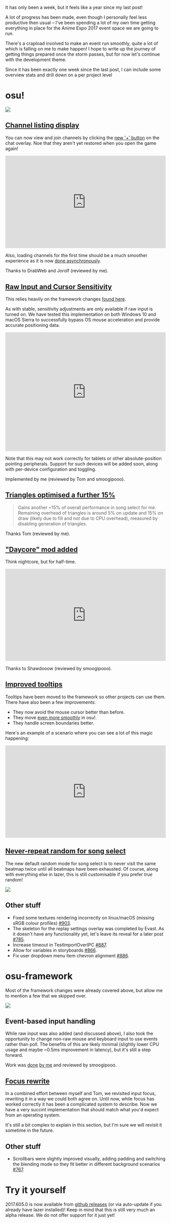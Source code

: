 It has only been a week, but it feels like a year since my last post!

A lot of progress has been made, even though I personally feel less productive then usual – I've been spending a lot of my own time getting everything in place for the Anime Expo 2017 event space we are going to run.

There's a crapload involved to make an event run smoothly, quite a lot of which is falling on me to make happen! I hope to write up the journey of getting things prepared once the storm passes, but for now let's continue with the development theme.

Since it has been exactly one week since the last post, I can include some overview stats and drill down on a per project level

# osu!

![](https://puu.sh/wbBDy/9a72922797.png)

## [Channel listing display](https://github.com/ppy/osu/pull/861)

You can now view and join channels by clicking the [new '+' button](https://github.com/ppy/osu/pull/786) on the chat overlay. Noe that they aren't yet restored when you open the game again!

<div style="width: 100%; height: 0px; position: relative; padding-bottom: 57.631%;"><iframe src="https://streamable.com/s/ldwyu/nyftoq" frameborder="0" width="100%" height="100%" allowfullscreen style="width: 100%; height: 100%; position: absolute;"></iframe></div>

Also, loading channels for the first time should be a much smoother experience as it is now [done asynchronously](https://github.com/ppy/osu/pull/890).

Thanks to DrabWeb and Jorolf (reviewed by me).

## [Raw Input and Cursor Sensitivity](https://github.com/ppy/osu/pull/893)

This relies heavily on the framework changes [found here](https://github.com/ppy/osu-framework/pull/778).

As with stable, sensitivity adjustments are only available if raw input is turned on. We have tested this implementation on both Windows 10 and macOS Sierra to successfully bypass OS mouse acceleration and provide accurate positioning data.

<div style="width: 100%; height: 0px; position: relative; padding-bottom: 73.950%;"><iframe src="https://streamable.com/s/ldia4/cqphkw" frameborder="0" width="100%" height="100%" allowfullscreen style="width: 100%; height: 100%; position: absolute;"></iframe></div>

Note that this may not work correctly for tablets or other absolute-position pointing peripherals. Support for such devices will be added soon, along with per-device configuration and toggling.

Implemented by me (reviewed by Tom and smoogipooo).

## [Triangles optimised a further 15%](https://github.com/ppy/osu/pull/879)

> Gains another ~15% of overall performance in song select for me. Remaining overhead of triangles is around 5% on update and 15% on draw (likely due to fill and not due to CPU overhead), measured by disabling generation of triangles.

Thanks Tom (reviewed by me).

## ["Daycore" mod added](https://github.com/ppy/osu/pull/883)

Think nightcore, but for half-time.

<div style="width: 100%; height: 0px; position: relative; padding-bottom: 57.428%;"><iframe src="https://streamable.com/s/kb9t5/ifnjkx" frameborder="0" width="100%" height="100%" allowfullscreen style="width: 100%; height: 100%; position: absolute;"></iframe></div>

Thanks to Shawdooow (reviewed by smoogipooo).

## [Improved tooltips](https://github.com/ppy/osu-framework/pull/782)

Tooltips have been moved to the framework so other projects can use them. There have also been a few improvements:

- They now avoid the mouse cursor better than before.
- They move [even more smoothly](https://github.com/ppy/osu/pull/904) in osu!.
- They handle screen boundaries better.

Here's an example of a scenario where you can see a lot of this magic happening:

<div style="width: 100%; height: 0px; position: relative; padding-bottom: 57.631%;"><iframe src="https://streamable.com/s/js63n/tkvcav" frameborder="0" width="100%" height="100%" allowfullscreen style="width: 100%; height: 100%; position: absolute;"></iframe></div>

## [Never-repeat random for song select](https://github.com/ppy/osu/pull/888)

The new default random mode for song select is to never visit the same beatmap twice until all beatmaps have been exhausted. Of course, along with everything else in lazer, this is still customisable if you prefer *true* random!

![](https://puu.sh/wbBNk/cf707b758d.png)

## Other stuff

- Fixed some textures rendering incorrectly on linux/macOS (missing sRGB colour profiles) [#903](https://github.com/ppy/osu/pull/903).
- The skeleton for the replay settings overlay was completed by Evast. As it doesn't have any functionality yet, let's leave its reveal for a later post [#785](https://github.com/ppy/osu/pull/785).
- Increase timeout in TestImportOverIPC [#887](https://github.com/ppy/osu/pull/887).
- Allow for variables in storyboards [#866](https://github.com/ppy/osu/pull/866).
- Fix user dropdown menu item chevron alignment [#886](https://github.com/ppy/osu/pull/886).

# osu-framework

Most of the framework changes were already covered above, but allow me to mention a few that we skipped over.

![](https://puu.sh/wbBGK/34fc447277.png)

## Event-based input handling

While raw input was also added (and discussed above), I also took the opportunity to change non-raw mouse and keyboard input to use events rather than poll. The benefits of this are likely minimal (slightly lower CPU usage and maybe ~0.5ms improvement in latency), but it's still a step forward.

Work was [done](https://github.com/ppy/osu-framework/pull/776) [by me](https://github.com/ppy/osu-framework/pull/774) and reviewed by smoogipooo.

## [Focus rewrite](https://github.com/ppy/osu-framework/pull/773)

In a combined effort between myself and Tom, we revisited input focus, rewriting it in a way we could both agree on. Until now, while focus has worked correctly it has been a complicated system to describe. Now we have a very succint implementation that should match what you'd expect from an operating system.

It's still a bit complex to explain in this section, but I'm sure we will revisit it sometime in the future.

## Other stuff

- Scrollbars were slightly improved visually, adding padding and switching the blending mode so they fit better in different background scenarios [#767](https://github.com/ppy/osu-framework/pull/767).

# Try it yourself

2017.605.0 is now available from [github releases](https://github.com/ppy/osu/releases/tag/v2017.605.0) (or via auto-update if you already have lazer installed)! Keep in mind that this is still very much an alpha release. We do not offer support for it just yet!